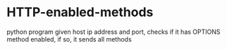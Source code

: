 # HTTP-enabled-methods
python program given host ip address and port, checks if it has OPTIONS method enabled, if so, it sends all methods 
